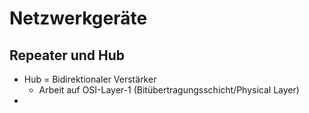# Netzwerkgeräte

## Repeater und Hub
- Hub = Bidirektionaler Verstärker
  - Arbeit auf OSI-Layer-1 (Bitübertragungsschicht/Physical Layer)
- 
